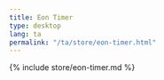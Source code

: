 ```yaml
---
title: Eon Timer
type: desktop
lang: ta
permalink: "/ta/store/eon-timer.html"
---
```


{% include store/eon-timer.md %}
  
